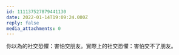 ```yaml
---
id: 111137527879441130
date: 2022-01-14T19:09:24.000Z
reply: false
media_attachments: 0
---
```


你以為的社交恐懼：害怕交朋友。實際上的社交恐懼：害怕交不了朋友。

